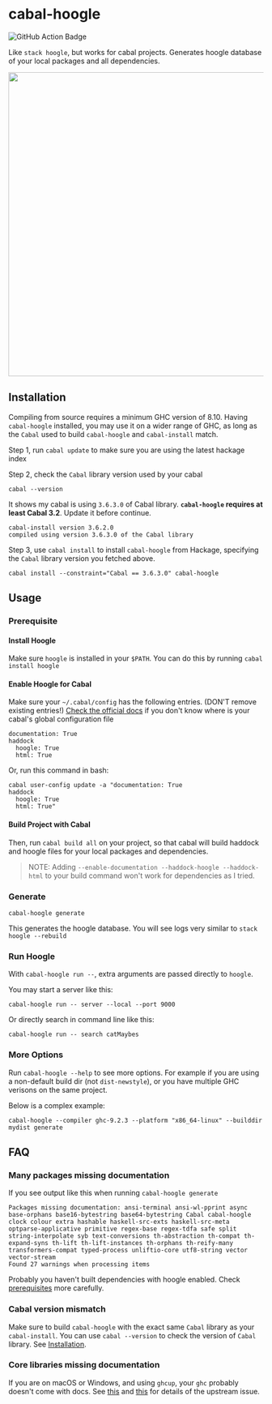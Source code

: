 # cabal-hoogle

![GitHub Action Badge](https://github.com/kokobd/cabal-hoogle/actions/workflows/test.yml/badge.svg?branch=main)

Like `stack hoogle`, but works for cabal projects. Generates hoogle database of your local packages and all dependencies.

<img src="https://user-images.githubusercontent.com/16440269/180609310-643ff9a1-c1eb-479a-b9ca-0cf69d65a62a.gif" width="600"/>

## Installation

Compiling from source requires a minimum GHC version of 8.10. Having `cabal-hoogle` installed, you may use it on a wider range of GHC,
as long as the `Cabal` used to build `cabal-hoogle` and `cabal-install` match.

Step 1, run `cabal update` to make sure you are using the latest hackage index

Step 2, check the `Cabal` library version used by your cabal
```
cabal --version
```
It shows my cabal is using `3.6.3.0` of Cabal library. **`cabal-hoogle` requires at least Cabal 3.2**. Update it before continue.
```
cabal-install version 3.6.2.0
compiled using version 3.6.3.0 of the Cabal library 
```

Step 3, use `cabal install` to install `cabal-hoogle` from Hackage, specifying the `Cabal` library version you fetched above.
```
cabal install --constraint="Cabal == 3.6.3.0" cabal-hoogle
```

## Usage

### Prerequisite

#### Install Hoogle
Make sure `hoogle` is installed in your `$PATH`. You can do this by running `cabal install hoogle`

#### Enable Hoogle for Cabal
Make sure your `~/.cabal/config` has the following entries. (DON'T remove existing entries!) [Check the official docs](https://cabal.readthedocs.io/en/3.6/installing-packages.html) if you don't know where is your cabal's global configuration file 

```
documentation: True
haddock
  hoogle: True
  html: True
```

Or, run this command in bash:
```
cabal user-config update -a "documentation: True
haddock
  hoogle: True
  html: True"
```

#### Build Project with Cabal

Then, run `cabal build all` on your project, so that cabal will build haddock and
hoogle files for your local packages and dependencies.

> NOTE: Adding `--enable-documentation --haddock-hoogle --haddock-html` to your build command won't work for dependencies as I tried.

### Generate
```
cabal-hoogle generate
```

This generates the hoogle database. You will see logs very similar to `stack hoogle --rebuild`

### Run Hoogle

With `cabal-hoogle run --`, extra arguments are passed directly to `hoogle`.

You may start a server like this:
```
cabal-hoogle run -- server --local --port 9000
```

Or directly search in command line like this:
```
cabal-hoogle run -- search catMaybes
```

### More Options

Run `cabal-hoogle --help` to see more options. For example if you are using a non-default build dir (not `dist-newstyle`), or you have multiple GHC verisons on the same project.

Below is a complex example:
```
cabal-hoogle --compiler ghc-9.2.3 --platform "x86_64-linux" --builddir mydist generate
```

## FAQ

### Many packages missing documentation

If you see output like this when running `cabal-hoogle generate`
```
Packages missing documentation: ansi-terminal ansi-wl-pprint async base-orphans base16-bytestring base64-bytestring Cabal cabal-hoogle clock colour extra hashable haskell-src-exts haskell-src-meta optparse-applicative primitive regex-base regex-tdfa safe split string-interpolate syb text-conversions th-abstraction th-compat th-expand-syns th-lift th-lift-instances th-orphans th-reify-many transformers-compat typed-process unliftio-core utf8-string vector vector-stream
Found 27 warnings when processing items
```

Probably you haven't built dependencies with hoogle enabled. Check [prerequisites](#prerequisite) more carefully.

### Cabal version mismatch

Make sure to build `cabal-hoogle` with the exact same `Cabal` library as your `cabal-install`. You can use `cabal --version`
to check the version of `Cabal` library. See [Installation](#installation).

### Core libraries missing documentation

If you are on macOS or Windows, and using `ghcup`, your `ghc` probably doesn't come with docs.
See [this](https://gitlab.haskell.org/ghc/ghc/-/issues/20903) and [this](https://github.com/haskell/haskell-language-server/issues/208#issuecomment-1162169087) for details of the upstream issue.
